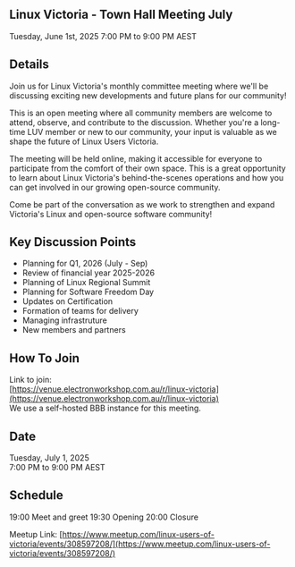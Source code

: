 ## Linux Victoria - Town Hall Meeting July

Tuesday, June 1st, 2025
7:00 PM to 9:00 PM AEST

## Details

Join us for Linux Victoria's monthly committee meeting where we'll be discussing exciting new developments and future plans for our community!

This is an open meeting where all community members are welcome to attend, observe, and contribute to the discussion. Whether you're a long-time LUV member or new to our community, your input is valuable as we shape the future of Linux Users Victoria.

The meeting will be held online, making it accessible for everyone to participate from the comfort of their own space. This is a great opportunity to learn about Linux Victoria's behind-the-scenes operations and how you can get involved in our growing open-source community.

Come be part of the conversation as we work to strengthen and expand Victoria's Linux and open-source software community!

## Key Discussion Points

- Planning for Q1, 2026 (July - Sep)
- Review of financial year 2025-2026
- Planning of Linux Regional Summit
- Planning for Software Freedom Day
- Updates on Certification
- Formation of teams for delivery
- Managing infrastruture
- New members and partners

## How To Join

Link to join:  
[https://venue.electronworkshop.com.au/r/linux-victoria](https://venue.electronworkshop.com.au/r/linux-victoria)  
We use a self-hosted BBB instance for this meeting.

## Date
Tuesday, July 1, 2025  
7:00 PM to 9:00 PM AEST

## Schedule

19:00 Meet and greet
19:30 Opening
20:00 Closure


Meetup Link:
[https://www.meetup.com/linux-users-of-victoria/events/308597208/](https://www.meetup.com/linux-users-of-victoria/events/308597208/)
